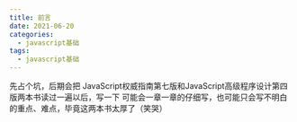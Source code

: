 ```yaml
---
title: 前言
date: 2021-06-20
categories: 
  - javascript基础
tags: 
  - javascript基础
---
```

先占个坑，后期会把 JavaScript权威指南第七版和JavaScript高级程序设计第四版两本书读过一遍以后，写一下
可能会一章一章的仔细写，也可能只会写不明白的重点、难点，毕竟这两本书太厚了（笑哭）
